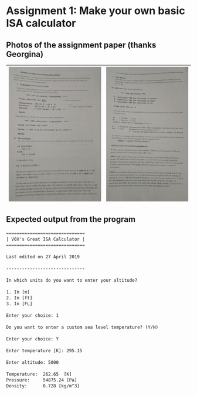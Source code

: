 # Assignment 1: Make your own basic ISA calculator

## Photos of the assignment paper (thanks Georgina)

| ![Page 1](https://github.com/V0XNIHILI/AE1205-Python/blob/master/assignments/1/photos/assignment-1-1.jpeg) | ![Page 2](https://github.com/V0XNIHILI/AE1205-Python/blob/master/assignments/1/photos/assignment-1-2.jpeg) |
|----:|------:|

## Expected output from the program

```
==============================
| V0X's Great ISA Calculator |
==============================

Last edited on 27 April 2019

------------------------------

In which units do you want to enter your altitude?

1. In [m]
2. In [ft]
3. In [FL]

Enter your choice: 1

Do you want to enter a custom sea level temperature? (Y/N)

Enter your choice: Y

Enter temperature [K]: 295.15

Enter altitude: 5000

Temperature:  262.65  [K]
Pressure:     54875.24 [Pa]
Density:      0.728 [kg/m^3]
```